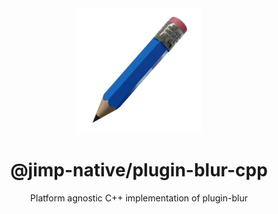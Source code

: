 <div align="center">
  <img width="200" height="200" src="../../assets/jimp_native_logo.png">
  <h1>@jimp-native/plugin-blur-cpp</h1>
  <p>Platform agnostic C++ implementation of plugin-blur</p>
</div>
